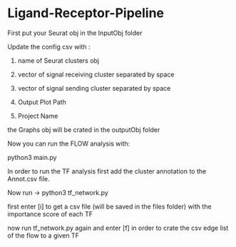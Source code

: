 # Ligand-Receptor-Pipeline
First put your Seurat obj in the InputObj folder

Update the config csv with :

1.	name of Seurat clusters obj

3.	vector of signal receiving cluster separated by space

5.	vector of signal sending cluster separated by space

7.	Output Plot Path

9.	Project Name

the Graphs obj will be crated in the outputObj folder

Now you can run the FLOW analysis with:

python3 main.py

In order to run the TF analysis first add the cluster annotation to the Annot.csv file.

Now run -> python3 tf_network.py

first enter [i] to get a csv file (will be saved in the files folder) with the importance score of each TF 

now run tf_network.py again and enter [f] in order to crate the csv edge list of the flow to a given TF




